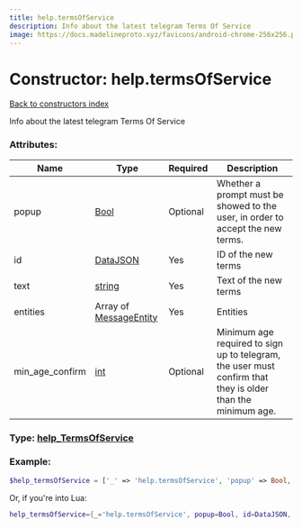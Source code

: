 ```yaml
---
title: help.termsOfService
description: Info about the latest telegram Terms Of Service
image: https://docs.madelineproto.xyz/favicons/android-chrome-256x256.png
---
```

# Constructor: help.termsOfService  
[Back to constructors index](index.md)



Info about the latest telegram Terms Of Service

### Attributes:

| Name     |    Type       | Required | Description |
|----------|---------------|----------|-------------|
|popup|[Bool](../types/Bool.md) | Optional|Whether a prompt must be showed to the user, in order to accept the new terms.|
|id|[DataJSON](../types/DataJSON.md) | Yes|ID of the new terms|
|text|[string](../types/string.md) | Yes|Text of the new terms|
|entities|Array of [MessageEntity](../types/MessageEntity.md) | Yes|Entities|
|min\_age\_confirm|[int](../types/int.md) | Optional|Minimum age required to sign up to telegram, the user must confirm that they is older than the minimum age.|



### Type: [help\_TermsOfService](../types/help_TermsOfService.md)


### Example:

```php
$help_termsOfService = ['_' => 'help.termsOfService', 'popup' => Bool, 'id' => DataJSON, 'text' => 'string', 'entities' => [MessageEntity, MessageEntity], 'min_age_confirm' => int];
```  


Or, if you're into Lua:

```lua
help_termsOfService={_='help.termsOfService', popup=Bool, id=DataJSON, text='string', entities={MessageEntity}, min_age_confirm=int}

```



